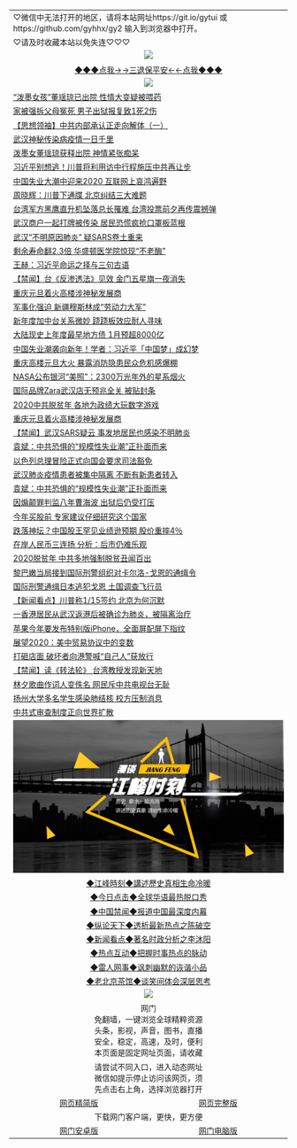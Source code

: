  <table>
<tr>
<td colspan="2" align=left>
♡微信中无法打开的地区，请将本站网址https://git.io/gytui 或 https://github.com/gyhhx/gy2 输入到浏览器中打开。 
 </td>
</tr>
 <tr>
 <td colspan="2" align=left>
♡请及时收藏本站以免失连♡♡♡
</td>
 </tr>
  <tr>
    <td colspan="2" align=center><img src="https://github.com/gyhhx/image-upload/blob/master/3t.jpg"></td>
 </tr>
 <tr><td colspan="2" align="center"><a href="https://xball.casa/oo.aspx?name=ogQuit&key=eqxowaguscvmxdgc&from=gy">◆◆◆点我→→三退保平安←←点我◆◆◆</a></td></tr>
  <tr>
    <td colspan="2" align=center><img src="https://cdn.jsdelivr.net/gh/gyoupiodf/im1/%E7%BD%91%E9%97%A8%E6%96%B0%E9%97%BB1.jpg"></td>
 </tr>
<tr><td colspan="2" align="left"><a href="https://xball.casa/oo.aspx?name=c1113652&key=eqxowaguscvmxdgc&from=gy">“泼墨女孩”董瑶琼已出院  性情大变疑被喂药</a></td></tr>
<tr><td colspan="2" align="left"><a href="https://xball.casa/oo.aspx?name=c1113603&key=eqxowaguscvmxdgc&from=gy">家被强拆父母冤死 男子出狱报复致1死2伤</a></td></tr>
<tr><td colspan="2" align="left"><a href="https://xball.casa/oo.aspx?name=c1103037&key=eqxowaguscvmxdgc&from=gy">【思想领袖】中共内部承认正走向解体（一）</a></td></tr>
<tr><td colspan="2" align="left"><a href="https://xball.casa/oo.aspx?name=c1113634&key=eqxowaguscvmxdgc&from=gy">武汉神秘传染病疫情一日千里</a></td></tr>
<tr><td colspan="2" align="left"><a href="https://xball.casa/oo.aspx?name=c1113606&key=eqxowaguscvmxdgc&from=gy">泼墨女董瑶琼获释出院 神情紧张痴呆</a></td></tr>
<tr><td colspan="2" align="left"><a href="https://xball.casa/oo.aspx?name=c1113586&key=eqxowaguscvmxdgc&from=gy">习近平别想逃！川普将利用访中行程施压中共再让步</a></td></tr>
<tr><td colspan="2" align="left"><a href="https://xball.casa/oo.aspx?name=c1113659&key=eqxowaguscvmxdgc&from=gy">中国失业大潮中迎来2020 互联网上哀鸿遍野</a></td></tr>
<tr><td colspan="2" align="left"><a href="https://xball.casa/oo.aspx?name=c1113627&key=eqxowaguscvmxdgc&from=gy">周晓辉：川普下通牒 北京纠结三大难题</a></td></tr>
<tr><td colspan="2" align="left"><a href="https://xball.casa/oo.aspx?name=c1113654&key=eqxowaguscvmxdgc&from=gy">台湾军方黑鹰直升机坠落总长罹难 台湾投票前夕再传震撼弹</a></td></tr>
<tr><td colspan="2" align="left"><a href="https://xball.casa/oo.aspx?name=c1113585&key=eqxowaguscvmxdgc&from=gy">武汉商户一起打牌被传染 居民恐慌疯抢口罩板蓝根</a></td></tr>
<tr><td colspan="2" align="left"><a href="https://xball.casa/oo.aspx?name=c1113657&key=eqxowaguscvmxdgc&from=gy">武汉“不明原因肺炎” 疑SARS卷土重来</a></td></tr>
<tr><td colspan="2" align="left"><a href="https://xball.casa/oo.aspx?name=c1113635&key=eqxowaguscvmxdgc&from=gy">剩余寿命翻2.3倍 华盛顿医学院惊现“不老酶”</a></td></tr>
<tr><td colspan="2" align="left"><a href="https://xball.casa/oo.aspx?name=c1113607&key=eqxowaguscvmxdgc&from=gy">王赫：习近平命运之择与三句古语</a></td></tr>
<tr><td colspan="2" align="left"><a href="https://xball.casa/oo.aspx?name=c1113666&key=eqxowaguscvmxdgc&from=gy">【禁闻】台《反渗透法》见效 金门五星旗一夜消失</a></td></tr>
<tr><td colspan="2" align="left"><a href="https://xball.casa/oo.aspx?name=c1113578&key=eqxowaguscvmxdgc&from=gy">重庆元旦着火高楼涉神秘发展商</a></td></tr>
<tr><td colspan="2" align="left"><a href="https://xball.casa/oo.aspx?name=c1113649&key=eqxowaguscvmxdgc&from=gy">军事化强迫 新疆穆斯林成“劳动力大军”</a></td></tr>
<tr><td colspan="2" align="left"><a href="https://xball.casa/oo.aspx?name=c1113650&key=eqxowaguscvmxdgc&from=gy">新年度加中台关系微妙 跷跷板效应耐人寻味</a></td></tr>
<tr><td colspan="2" align="left"><a href="https://xball.casa/oo.aspx?name=c1113626&key=eqxowaguscvmxdgc&from=gy">大陆现史上年度最早地方债 1月预超8000亿</a></td></tr>
<tr><td colspan="2" align="left"><a href="https://xball.casa/oo.aspx?name=c1113588&key=eqxowaguscvmxdgc&from=gy">中国失业潮袭向新年！学者：习近平「中国梦」成幻梦</a></td></tr>
<tr><td colspan="2" align="left"><a href="https://xball.casa/oo.aspx?name=c1113644&key=eqxowaguscvmxdgc&from=gy">重庆高楼元旦大火 暴露消防隐患民众危机感爆棚</a></td></tr>
<tr><td colspan="2" align="left"><a href="https://xball.casa/oo.aspx?name=c1113641&key=eqxowaguscvmxdgc&from=gy">NASA公布银河“美照”：2300万光年外的星系烟火</a></td></tr>
<tr><td colspan="2" align="left"><a href="https://xball.casa/oo.aspx?name=c1113579&key=eqxowaguscvmxdgc&from=gy">国际品牌Zara武汉店无预兆全关 被贴封条</a></td></tr>
<tr><td colspan="2" align="left"><a href="https://xball.casa/oo.aspx?name=c1113647&key=eqxowaguscvmxdgc&from=gy">2020中共脱贫年 各地为政绩大玩数字游戏</a></td></tr>
<tr><td colspan="2" align="left"><a href="https://xball.casa/oo.aspx?name=c1113622&key=eqxowaguscvmxdgc&from=gy">重庆元旦着火高楼涉神秘发展商</a></td></tr>
<tr><td colspan="2" align="left"><a href="https://xball.casa/oo.aspx?name=c1113658&key=eqxowaguscvmxdgc&from=gy">【禁闻】武汉SARS疑云 事发地居民也感染不明肺炎</a></td></tr>
<tr><td colspan="2" align="left"><a href="https://xball.casa/oo.aspx?name=c1113608&key=eqxowaguscvmxdgc&from=gy">袁斌：中共恐惧的“规模性失业潮”正扑面而来</a></td></tr>
<tr><td colspan="2" align="left"><a href="https://xball.casa/oo.aspx?name=c1113645&key=eqxowaguscvmxdgc&from=gy">以色列总理冒险正式向国会要求司法豁免</a></td></tr>
<tr><td colspan="2" align="left"><a href="https://xball.casa/oo.aspx?name=c1113667&key=eqxowaguscvmxdgc&from=gy">武汉肺炎疫情患者被集中隔离 不断有新患者转入</a></td></tr>
<tr><td colspan="2" align="left"><a href="https://xball.casa/oo.aspx?name=c1113631&key=eqxowaguscvmxdgc&from=gy">袁斌：中共恐惧的“规模性失业潮”正扑面而来</a></td></tr>
<tr><td colspan="2" align="left"><a href="https://xball.casa/oo.aspx?name=c1113648&key=eqxowaguscvmxdgc&from=gy">因煽颠罪判监八年曹海波 出狱后仍受打压</a></td></tr>
<tr><td colspan="2" align="left"><a href="https://xball.casa/oo.aspx?name=c1113577&key=eqxowaguscvmxdgc&from=gy">今年买股前 专家建议仔细研究这个国家</a></td></tr>
<tr><td colspan="2" align="left"><a href="https://xball.casa/oo.aspx?name=c1113582&key=eqxowaguscvmxdgc&from=gy">跌落神坛？中国股王罕见业绩逊预期 股价重摔4％</a></td></tr>
<tr><td colspan="2" align="left"><a href="https://xball.casa/oo.aspx?name=c1113639&key=eqxowaguscvmxdgc&from=gy">在岸人民币三连扬 分析：后市仍难乐观</a></td></tr>
<tr><td colspan="2" align="left"><a href="https://xball.casa/oo.aspx?name=c1113624&key=eqxowaguscvmxdgc&from=gy">2020脱贫年 中共多地强制脱贫丑闻百出</a></td></tr>
<tr><td colspan="2" align="left"><a href="https://xball.casa/oo.aspx?name=c1113646&key=eqxowaguscvmxdgc&from=gy">黎巴嫩当局接到国际刑警组织对卡尔洛-戈恩的通缉令</a></td></tr>
<tr><td colspan="2" align="left"><a href="https://xball.casa/oo.aspx?name=c1113621&key=eqxowaguscvmxdgc&from=gy">国际刑警通缉日本逃犯戈恩 土国调查飞行员</a></td></tr>
<tr><td colspan="2" align="left"><a href="https://xball.casa/oo.aspx?name=c1113638&key=eqxowaguscvmxdgc&from=gy">【新闻看点】川普称1/15签约 北京为何沉默</a></td></tr>
<tr><td colspan="2" align="left"><a href="https://xball.casa/oo.aspx?name=c1113643&key=eqxowaguscvmxdgc&from=gy">一香港居民从武汉返港后被确诊为肺炎，被隔离治疗</a></td></tr>
<tr><td colspan="2" align="left"><a href="https://xball.casa/oo.aspx?name=c1113636&key=eqxowaguscvmxdgc&from=gy">苹果今年要发布特别版iPhone，全面屏配屏下指纹</a></td></tr>
<tr><td colspan="2" align="left"><a href="https://xball.casa/oo.aspx?name=c1113615&key=eqxowaguscvmxdgc&from=gy">展望2020：美中贸易协议中的变数</a></td></tr>
<tr><td colspan="2" align="left"><a href="https://xball.casa/oo.aspx?name=c1113584&key=eqxowaguscvmxdgc&from=gy">打砸店面 破坏者向港警喊“自己人”获放行</a></td></tr>
<tr><td colspan="2" align="left"><a href="https://xball.casa/oo.aspx?name=c1113628&key=eqxowaguscvmxdgc&from=gy">【禁闻】读《转法轮》 台湾教授发现新天地</a></td></tr>
<tr><td colspan="2" align="left"><a href="https://xball.casa/oo.aspx?name=c1113660&key=eqxowaguscvmxdgc&from=gy">林夕歌曲作词人变佚名 网民斥中共电视台无耻</a></td></tr>
<tr><td colspan="2" align="left"><a href="https://xball.casa/oo.aspx?name=c1113630&key=eqxowaguscvmxdgc&from=gy">扬州大学多名学生感染肺结核 校方压制消息</a></td></tr>
<tr><td colspan="2" align="left"><a href="https://xball.casa/oo.aspx?name=c1113632&key=eqxowaguscvmxdgc&from=gy">中共式审查制度正向世界扩散</a></td></tr>

 <tr>
   <td colspan="2" align=center><img src="https://github.com/gyoupiodf/im1/blob/master/jf-1.jpg"></td>
  </tr>
   <tr>
   <td colspan="2" align=center> 
<a href="https://xball.casa/oo.aspx?name=c922850&key=eqxowaguscvmxdgc&from=gy&tag=9877">◆江峰時刻◆講述歷史真相生命冷暖</a><br/>
    </td>
  </tr>
   <tr>
   <td colspan="2" align=center> 
<a href="https://xball.casa/oo.aspx?name=c816850&key=eqxowaguscvmxdgc&from=gy&tag=9877">◆今日点击◆全球华语最热脱口秀</a><br/>
    </td>
  </tr>
  <tr>
  <td colspan="2" align=center>
<a href="https://xball.casa/oo.aspx?name=c816860&key=eqxowaguscvmxdgc&from=gy&tag=99733110">◆中国禁闻◆报道中国最深度内幕</a><br/>
   </tr>
  <tr>
     <td colspan="2" align=center>
<a href="https://xball.casa/oo.aspx?name=c816855&key=eqxowaguscvmxdgc&from=gy&tag=997110">◆纵论天下◆透析最新热点之陈破空</a><br/>
   </tr>
   <tr>
      <td colspan="2" align=center>
<a href="https://xball.casa/oo.aspx?name=c838308&key=eqxowaguscvmxdgc&from=gy&tag=9973110">◆新闻看点◆著名时政分析之李沐阳</a><br/>
   </tr>
   <tr>
     <td colspan="2" align=center>
<a href="https://xball.casa/oo.aspx?name=c816852&key=eqxowaguscvmxdgc&from=gy&tag=9733110">◆热点互动◆把握时事热点的脉动</a><br/>
   </tr>
   <tr>
      <td colspan="2" align=center>
<a href="https://xball.casa/oo.aspx?name=c816694&key=eqxowaguscvmxdgc&from=gy&tag=93310">◆雷人网事◆讽刺幽默的诙谐小品</a><br/>
   </tr>
   <tr>
    <td colspan="2" align=center>
<a href="https://xball.casa/oo.aspx?name=c816650&key=eqxowaguscvmxdgc&from=gy&tag=9973110">◆老北京茶馆◆谈笑间体会深层思考</a><br/>
   </tr>
 <tr>
    <td colspan="2" align="center"><img src="https://gitlab.com/ogate2/up/raw/master/_/oGate65.jpg"/></td>
  </tr>
  <tr>
    <td colspan="2" align="center">网门<br/>免翻墙，一键浏览全球精粹资源<br/>头条，影视，声音，图书，直播<br/>安全，稳定，高速，及时，便利<br/>本页面是固定网址页面，请收藏</td>
  <tr>
  <tr>
    <td colspan="2" align="center">请尝试不同入口，进入动态网址<br/>微信如提示停止访问该网页，须<br/>先点击右上角，选择浏览器打开</td>
  <tr>  
  <tr>
    <td align="center"><a href="https://gitcdn.xyz/repo/otiny/up/master/show002.htm">网页精简版</a></td>
    <td align="center"><a href="https://gitcdn.xyz/repo/otiny/up/master/show001.htm">网页完整版</a></td>
  </tr>
  <tr>
    <td colspan="2" align="center">下载网门客户端，更快，更方便</td>
  <tr>
  <tr>
    <td align="center"><a href="https://raw.githubusercontent.com/opipe/up/master/oGatea.apk">网门安卓版</a></td>
    <td align="center"><a href="https://raw.githubusercontent.com/opipe/up/master/oGate.zip">网门电脑版</a></td>
  </tr>
</table>


